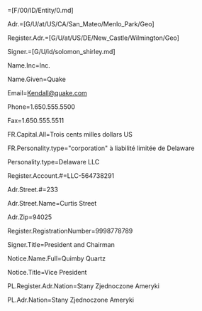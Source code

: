 =[F/00/ID/Entity/0.md]

Adr.=[G/U/at/US/CA/San_Mateo/Menlo_Park/Geo]

Register.Adr.=[G/U/at/US/DE/New_Castle/Wilmington/Geo]

Signer.=[G/U/id/solomon_shirley.md]

Name.Inc=Inc.

Name.Given=Quake

Email=Kendall@quake.com

Phone=1.650.555.5500

Fax=1.650.555.5511

FR.Capital.All=Trois cents milles dollars US

FR.Personality.type="corporation" à liabilité limitée de Delaware

Personality.type=Delaware LLC

Register.Account.#=LLC-564738291

Adr.Street.#=233

Adr.Street.Name=Curtis Street

Adr.Zip=94025

Register.RegistrationNumber=9998778789

Signer.Title=President and Chairman

Notice.Name.Full=Quimby Quartz

Notice.Title=Vice President

PL.Register.Adr.Nation=Stany Zjednoczone Ameryki

PL.Adr.Nation=Stany Zjednoczone Ameryki

